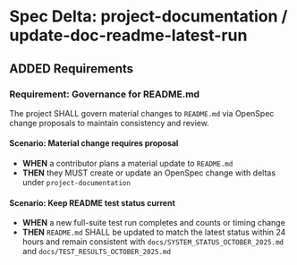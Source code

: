 # Spec Delta: project-documentation / update-doc-readme-latest-run

## ADDED Requirements

### Requirement: Governance for README.md

The project SHALL govern material changes to `README.md` via OpenSpec change proposals to maintain consistency and review.

#### Scenario: Material change requires proposal

- **WHEN** a contributor plans a material update to `README.md`
- **THEN** they MUST create or update an OpenSpec change with deltas under `project-documentation`

#### Scenario: Keep README test status current

- **WHEN** a new full-suite test run completes and counts or timing change
- **THEN** `README.md` SHALL be updated to match the latest status within 24 hours and remain consistent with `docs/SYSTEM_STATUS_OCTOBER_2025.md` and `docs/TEST_RESULTS_OCTOBER_2025.md`
